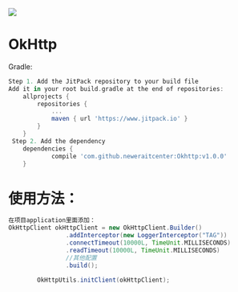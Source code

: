 [![](https://www.jitpack.io/v/neweraitcenter/Okhttp.svg)](https://www.jitpack.io/#neweraitcenter/Okhttp)

OkHttp
======
Gradle:
```groovy
Step 1. Add the JitPack repository to your build file
Add it in your root build.gradle at the end of repositories:
	allprojects {
		repositories {
			...
			maven { url 'https://www.jitpack.io' }
		}
	}
 Step 2. Add the dependency
 	dependencies {
	        compile 'com.github.neweraitcenter:Okhttp:v1.0.0'
	}
```
使用方法：
=======
```groovy
在项目application里面添加：
OkHttpClient okHttpClient = new OkHttpClient.Builder()
				.addInterceptor(new LoggerInterceptor("TAG"))
				.connectTimeout(10000L, TimeUnit.MILLISECONDS)
				.readTimeout(10000L, TimeUnit.MILLISECONDS)
				//其他配置
				.build();

		OkHttpUtils.initClient(okHttpClient);
```


